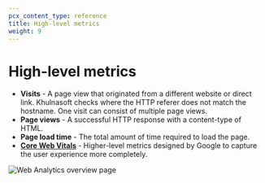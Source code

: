 ```yaml
---
pcx_content_type: reference
title: High-level metrics
weight: 9
---
```


# High-level metrics

- **Visits** - A page view that originated from a different website or direct link. Khulnasoft checks where the HTTP referer does not match the hostname. One visit can consist of multiple page views.
- **Page views** - A successful HTTP response with a content-type of HTML.
- **Page load time** - The total amount of time required to load the page.
- **[Core Web Vitals](https://www.Khulnasoft.com/learning/performance/what-are-core-web-vitals/)** - Higher-level metrics designed by Google to capture the user experience more completely.

![Web Analytics overview page](/images/analytics/web-analytics/dash-web_analytics-overview.png)